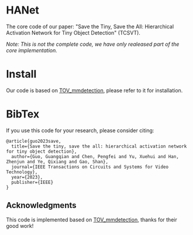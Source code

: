 # HANet

The core code of our paper: "Save the Tiny, Save the All: Hierarchical Activation Network for Tiny Object Detection" (TCSVT).

*Note: This is not the complete code, we have only realeased part of the core implementation.*



# Install

Our code is based on [TOV_mmdetection](https://github.com/ucas-vg/PointTinyBenchmark), please refer to it for installation.



# BibTex

If you use this code for your research, please consider citing:

```
@article{guo2023save,
  title={Save the tiny, save the all: hierarchical activation network for tiny object detection},
  author={Guo, Guangqian and Chen, Pengfei and Yu, Xuehui and Han, Zhenjun and Ye, Qixiang and Gao, Shan},
  journal={IEEE Transactions on Circuits and Systems for Video Technology},
  year={2023},
  publisher={IEEE}
}
```



## Acknowledgments

This code is implemented based on [TOV_mmdetection](https://github.com/ucas-vg/PointTinyBenchmark), thanks for their good work!

